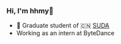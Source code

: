 ### Hi, I'm hhmy👋

- 🍻 Graduate student of 🇨🇳 [SUDA](https://www.suda.edu.cn/)
- Working as an intern at ByteDance

